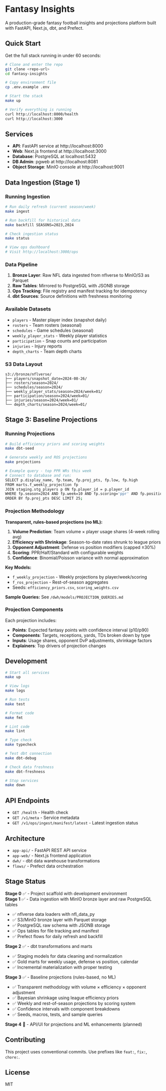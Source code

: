 # Fantasy Insights

A production-grade fantasy football insights and projections platform built with FastAPI, Next.js, dbt, and Prefect.

## Quick Start

Get the full stack running in under 60 seconds:

```bash
# Clone and enter the repo
git clone <repo-url>
cd fantasy-insights

# Copy environment file
cp .env.example .env

# Start the stack
make up

# Verify everything is running
curl http://localhost:8000/health
curl http://localhost:3000
```

## Services

- **API**: FastAPI service at http://localhost:8000
- **Web**: Next.js frontend at http://localhost:3000  
- **Database**: PostgreSQL at localhost:5432
- **DB Admin**: pgweb at http://localhost:8081
- **Object Storage**: MinIO console at http://localhost:9001

## Data Ingestion (Stage 1)

### Running Ingestion

```bash
# Run daily refresh (current season/week)
make ingest

# Run backfill for historical data
make backfill SEASONS=2023,2024

# Check ingestion status
make status

# View ops dashboard
# Visit http://localhost:3000/ops
```

### Data Pipeline

1. **Bronze Layer**: Raw NFL data ingested from nflverse to MinIO/S3 as Parquet
2. **Raw Tables**: Mirrored to PostgreSQL with JSONB storage
3. **Ops Tracking**: File registry and manifest tracking for idempotency
4. **dbt Sources**: Source definitions with freshness monitoring

### Available Datasets

- `players` - Master player index (snapshot daily)
- `rosters` - Team rosters (seasonal)
- `schedules` - Game schedules (seasonal)
- `weekly_player_stats` - Weekly player statistics
- `participation` - Snap counts and participation  
- `injuries` - Injury reports
- `depth_charts` - Team depth charts

### S3 Data Layout

```
s3://bronze/nflverse/
├── players/snapshot_date=2024-08-26/
├── rosters/season=2024/
├── schedules/season=2024/
├── weekly_player_stats/season=2024/week=01/
├── participation/season=2024/week=01/
├── injuries/season=2024/week=01/
└── depth_charts/season=2024/week=01/
```

## Stage 3: Baseline Projections

### Running Projections

```bash
# Build efficiency priors and scoring weights
make dbt-seed

# Generate weekly and ROS projections  
make projections

# Example query - top PPR WRs this week
# Connect to database and run:
SELECT p.display_name, fp.team, fp.proj_pts, fp.low, fp.high
FROM marts.f_weekly_projection fp
JOIN staging.stg_players p ON fp.player_id = p.player_id  
WHERE fp.season=2024 AND fp.week=10 AND fp.scoring='ppr' AND fp.position='WR'
ORDER BY fp.proj_pts DESC LIMIT 25;
```

### Projection Methodology

**Transparent, rules-based projections (no ML):**

1. **Volume Prediction**: Team volume × player usage shares (4-week rolling avg)
2. **Efficiency with Shrinkage**: Season-to-date rates shrunk to league priors  
3. **Opponent Adjustment**: Defense vs position modifiers (capped ±30%)
4. **Scoring**: PPR/Half/Standard with configurable weights
5. **Confidence**: Binomial/Poisson variance with normal approximation

**Key Models:**
- `f_weekly_projection` - Weekly projections by player/week/scoring
- `f_ros_projection` - Rest-of-season aggregates  
- Seeds: `efficiency_priors.csv`, `scoring_weights.csv`

**Sample Queries:** See `/dwh/models/PROJECTION_QUERIES.md`

### Projection Components

Each projection includes:
- **Points**: Expected fantasy points with confidence interval (p10/p90)
- **Components**: Targets, receptions, yards, TDs broken down by type
- **Inputs**: Usage shares, opponent DvP adjustments, shrinkage factors
- **Explainers**: Top drivers of projection changes

## Development

```bash
# Start all services
make up

# View logs
make logs

# Run tests
make test

# Format code
make fmt

# Lint code
make lint

# Type check
make typecheck

# Test dbt connection
make dbt-debug

# Check data freshness
make dbt-freshness

# Stop services
make down
```

## API Endpoints

- `GET /health` - Health check
- `GET /v1/meta` - Service metadata
- `GET /v1/ops/ingest/manifest/latest` - Latest ingestion status

## Architecture

- `app-api/` - FastAPI REST API service
- `app-web/` - Next.js frontend application  
- `dwh/` - dbt data warehouse transformations
- `flows/` - Prefect data orchestration

## Stage Status

**Stage 0** ✅ - Project scaffold with development environment  
**Stage 1** ✅ - Data ingestion with MinIO bronze layer and raw PostgreSQL tables
- ✅ nflverse data loaders with nfl_data_py
- ✅ S3/MinIO bronze layer with Parquet storage  
- ✅ PostgreSQL raw schema with JSONB storage
- ✅ Ops tables for file tracking and manifest
- ✅ Prefect flows for daily refresh and backfill

**Stage 2** ✅ - dbt transformations and marts 
- ✅ Staging models for data cleaning and normalization
- ✅ Gold marts for weekly usage, defense vs position, calendar
- ✅ Incremental materialization with proper testing

**Stage 3** ✅ - Baseline projections (rules-based, no ML)
- ✅ Transparent methodology with volume × efficiency × opponent adjustment
- ✅ Bayesian shrinkage using league efficiency priors  
- ✅ Weekly and rest-of-season projections by scoring system
- ✅ Confidence intervals with component breakdowns
- ✅ Seeds, macros, tests, and sample queries

**Stage 4** 🚧 - API/UI for projections and ML enhancements (planned)  

## Contributing

This project uses conventional commits. Use prefixes like `feat:`, `fix:`, `chore:`.

## License

MIT